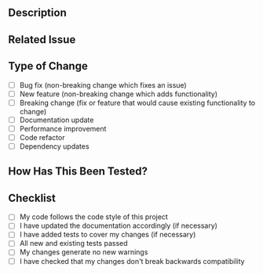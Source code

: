 ## Description
<!-- Describe the changes in this PR -->

## Related Issue
<!-- Link to the related issue (if applicable) -->

## Type of Change
<!-- What types of changes does your code introduce? Put an `x` in all the boxes that apply: -->
- [ ] Bug fix (non-breaking change which fixes an issue)
- [ ] New feature (non-breaking change which adds functionality)
- [ ] Breaking change (fix or feature that would cause existing functionality to change)
- [ ] Documentation update
- [ ] Performance improvement
- [ ] Code refactor
- [ ] Dependency updates

## How Has This Been Tested?
<!-- Describe the tests you ran to verify your changes -->

## Checklist
<!-- Go over all the following points, and put an `x` in all the boxes that apply. -->
- [ ] My code follows the code style of this project
- [ ] I have updated the documentation accordingly (if necessary)
- [ ] I have added tests to cover my changes (if necessary)
- [ ] All new and existing tests passed
- [ ] My changes generate no new warnings
- [ ] I have checked that my changes don't break backwards compatibility